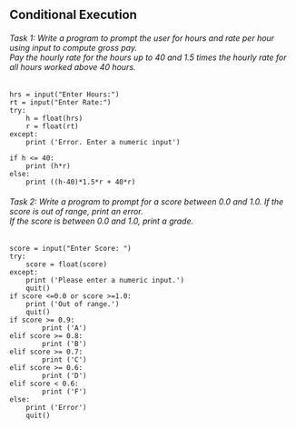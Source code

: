 ## Conditional Execution
###### Task 1: Write a program to prompt the user for hours and rate per hour using input to compute gross pay. <br> Pay the hourly rate for the hours up to 40 and 1.5 times the hourly rate for all hours worked above 40 hours.
```
hrs = input("Enter Hours:")
rt = input("Enter Rate:")
try:
    h = float(hrs)
    r = float(rt)
except:
    print ('Error. Enter a numeric input')
    
if h <= 40:
    print (h*r)
else:
    print ((h-40)*1.5*r + 40*r)
```
###### Task 2: Write a program to prompt for a score between 0.0 and 1.0. If the score is out of range, print an error. <br> If the score is between 0.0 and 1.0, print a grade.
```
score = input("Enter Score: ")
try:
    score = float(score)
except:
    print ('Please enter a numeric input.')
    quit()
if score <=0.0 or score >=1.0:
    print ('Out of range.')
    quit()
if score >= 0.9:
        print ('A')
elif score >= 0.8:
        print ('B')
elif score >= 0.7:
        print ('C')
elif score >= 0.6:
        print ('D')
elif score < 0.6:
        print ('F')
else:
    print ('Error')
    quit()
```
